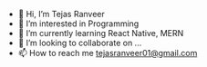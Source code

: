 - 👋 Hi, I’m Tejas Ranveer
- 👀 I’m interested in Programming
- 🌱 I’m currently learning React Native, MERN
- 💞️ I’m looking to collaborate on ...
- 📫 How to reach me tejasranveer01@gmail.com 

<!---
tejasr7/tejasr7 is a ✨ special ✨ repository because its `README.md` (this file) appears on your GitHub profile.
You can click the Preview link to take a look at your changes.
--->
